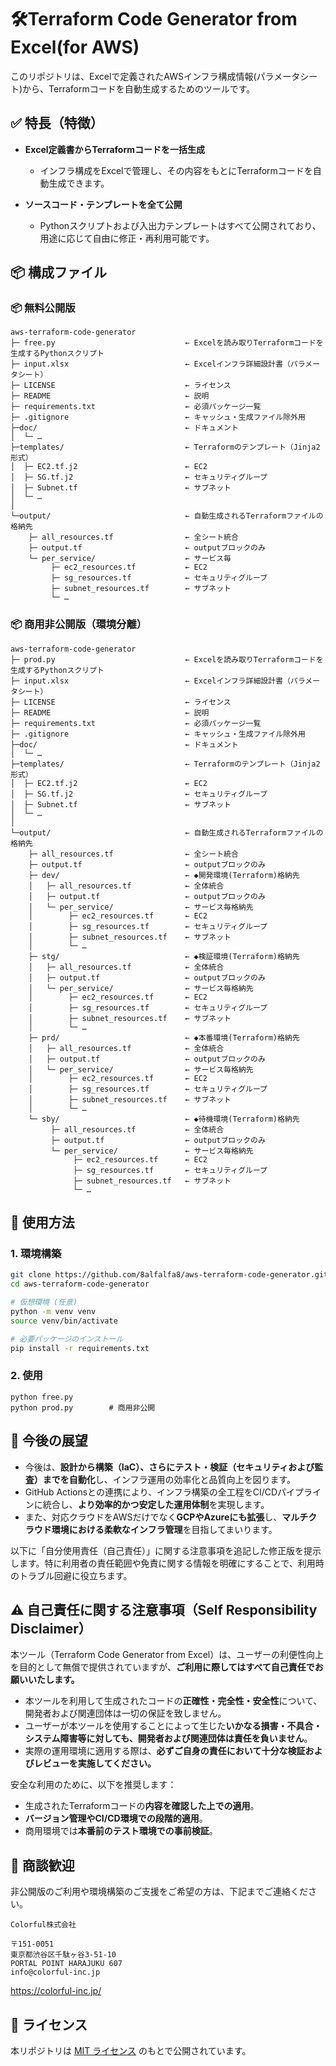 
# 🛠️Terraform Code Generator from Excel(for AWS) 

このリポジトリは、Excelで定義されたAWSインフラ構成情報(パラメータシート)から、Terraformコードを自動生成するためのツールです。

## ✅ 特長（特徴）

* **Excel定義書からTerraformコードを一括生成** 
  - インフラ構成をExcelで管理し、その内容をもとにTerraformコードを自動生成できます。

* **ソースコード・テンプレートを全て公開** 
  - Pythonスクリプトおよび入出力テンプレートはすべて公開されており、用途に応じて自由に修正・再利用可能です。

## 📦 構成ファイル

### 📦 無料公開版

```
aws-terraform-code-generator
├─ free.py                             ← Excelを読み取りTerraformコードを生成するPythonスクリプト
├─ input.xlsx                          ← Excelインフラ詳細設計書（パラメータシート）
├─ LICENSE                             ← ライセンス
├─ README                              ← 説明
├─ requirements.txt                    ← 必須パッケージ一覧
├─ .gitignore                          ← キャッシュ・生成ファイル除外用
├─doc/                                 ← ドキュメント
│  └─ …
├─templates/                           ← Terraformのテンプレート（Jinja2形式）
│  ├─ EC2.tf.j2                        ← EC2
│  ├─ SG.tf.j2                         ← セキュリティグループ
│  ├─ Subnet.tf                        ← サブネット
│  └─ …
│
└─output/                              ← 自動生成されるTerraformファイルの格納先
    ├─ all_resources.tf                ← 全シート統合
    ├─ output.tf                       ← outputブロックのみ
    └─ per_service/                    ← サービス毎
         ├─ ec2_resources.tf           ← EC2
         ├─ sg_resources.tf            ← セキュリティグループ
         ├─ subnet_resources.tf        ← サブネット
         └─ …

```

### 📦 商用非公開版（環境分離）

```
aws-terraform-code-generator
├─ prod.py                             ← Excelを読み取りTerraformコードを生成するPythonスクリプト
├─ input.xlsx                          ← Excelインフラ詳細設計書（パラメータシート）
├─ LICENSE                             ← ライセンス
├─ README                              ← 説明
├─ requirements.txt                    ← 必須パッケージ一覧
├─ .gitignore                          ← キャッシュ・生成ファイル除外用
├─doc/                                 ← ドキュメント
│  └─ …
├─templates/                           ← Terraformのテンプレート（Jinja2形式）
│  ├─ EC2.tf.j2                        ← EC2
│  ├─ SG.tf.j2                         ← セキュリティグループ
│  ├─ Subnet.tf                        ← サブネット
│  └─ …
│
└─output/                              ← 自動生成されるTerraformファイルの格納先
    ├─ all_resources.tf                ← 全シート統合
    ├─ output.tf                       ← outputブロックのみ
    ├─ dev/                            ← ◆開発環境(Terraform)格納先
    │   ├─ all_resources.tf            ← 全体統合
    │   ├─ output.tf                   ← outputブロックのみ
    │   └─ per_service/                ← サービス毎格納先
    │        ├─ ec2_resources.tf       ← EC2
    │        ├─ sg_resources.tf        ← セキュリティグループ
    │        ├─ subnet_resources.tf    ← サブネット
    │        └─ …
    ├─ stg/                            ← ◆検証環境(Terraform)格納先
    │   ├─ all_resources.tf            ← 全体統合
    │   ├─ output.tf                   ← outputブロックのみ
    │   └─ per_service/                ← サービス毎格納先
    │        ├─ ec2_resources.tf       ← EC2
    │        ├─ sg_resources.tf        ← セキュリティグループ
    │        ├─ subnet_resources.tf    ← サブネット
    │        └─ …
    ├─ prd/                            ← ◆本番環境(Terraform)格納先
    │   ├─ all_resources.tf            ← 全体統合
    │   ├─ output.tf                   ← outputブロックのみ
    │   └─ per_service/                ← サービス毎格納先
    │        ├─ ec2_resources.tf       ← EC2
    │        ├─ sg_resources.tf        ← セキュリティグループ
    │        ├─ subnet_resources.tf    ← サブネット
    │        └─ …
    └─ sby/                            ← ◆待機環境(Terraform)格納先
         ├─ all_resources.tf           ← 全体統合
         ├─ output.tf                  ← outputブロックのみ
         └─ per_service/               ← サービス毎格納先
              ├─ ec2_resources.tf      ← EC2
              ├─ sg_resources.tf       ← セキュリティグループ
              ├─ subnet_resources.tf   ← サブネット
              └─ …
```

## 📙 使用方法

### 1. 環境構築

```bash
git clone https://github.com/8alfalfa8/aws-terraform-code-generator.git
cd aws-terraform-code-generator

# 仮想環境 (任意)
python -m venv venv
source venv/bin/activate

# 必要パッケージのインストール
pip install -r requirements.txt
```

### 2. 使用
```
python free.py
python prod.py        # 商用非公開

```

## 🚀 今後の展望

* 今後は、**設計から構築（IaC）、さらにテスト・検証（セキュリティおよび監査）までを自動化**し、インフラ運用の効率化と品質向上を図ります。
* GitHub Actionsとの連携により、インフラ構築の全工程をCI/CDパイプラインに統合し、**より効率的かつ安定した運用体制**を実現します。
* また、対応クラウドをAWSだけでなく**GCPやAzureにも拡張**し、**マルチクラウド環境における柔軟なインフラ管理**を目指してまいります。

以下に「自分使用責任（自己責任）」に関する注意事項を追記した修正版を提示します。特に利用者の責任範囲や免責に関する情報を明確にすることで、利用時のトラブル回避に役立ちます。

## ⚠️ 自己責任に関する注意事項（Self Responsibility Disclaimer）

本ツール（Terraform Code Generator from Excel）は、ユーザーの利便性向上を目的として無償で提供されていますが、**ご利用に際してはすべて自己責任でお願いいたします。**

* 本ツールを利用して生成されたコードの**正確性・完全性・安全性**について、開発者および関連団体は一切の保証を致しません。
* ユーザーが本ツールを使用することによって生じた**いかなる損害・不具合・システム障害等に対しても、開発者および関連団体は責任を負いません**。
* 実際の運用環境に適用する際は、**必ずご自身の責任において十分な検証およびレビューを実施してください。**

安全な利用のために、以下を推奨します：

* 生成されたTerraformコードの**内容を確認した上での適用**。
* **バージョン管理やCI/CD環境での段階的適用**。
* 商用環境では**本番前のテスト環境での事前検証**。

## 🤝 商談歓迎

非公開版のご利用や環境構築のご支援をご希望の方は、下記までご連絡ください。
```
Colorful株式会社

〒151-0051
東京都渋谷区千駄ヶ谷3-51-10
PORTAL POINT HARAJUKU 607
info@colorful-inc.jp
```
https://colorful-inc.jp/

## 📝 ライセンス

本リポジトリは [MIT ライセンス](./LICENSE) のもとで公開されています。


